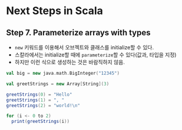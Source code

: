 # Next Steps in Scala

## Step 7. Parameterize arrays with types

- `new` 키워드를 이용해서 오브젝트와 클래스를 initialize할 수 있다.
- 스칼라에서는 initialize할 때에 `parameterize`할 수 있다(값과, 타입을 지정)
- 하지만 이런 식으로 생성하는 것은 바람직하지 않음.

```scala
val big = new java.math.BigInteger("12345")

val greetStrings = new Array[String](3)

greetStrings(0) = "Hello"
greetStrings(1) = ", "
greetStrings(2) = "world!\n"

for (i <- 0 to 2)
  print(greetStrings(i))
```
